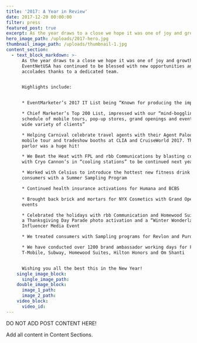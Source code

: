 ```yaml
---
title: '2017: A Year in Review'
date: 2017-12-20 00:00:00
filter: press
featured_post: true
excerpt: As the year draws to a close we hope it was one of joy and growth for you.
hero_image_path: /uploads/2017-hero.jpg
thumbnail_image_path: /uploads/thumbnail-1.jpg
content_section:
  - text_block_markdown: >-
      As the year draws to a close we hope it was one of joy and growth for you.
      EventNetUSA has continued to be blessed with new opportunities and
      accolades thanks to a dedicated team.


      Highlights include:


      * EventMarketer’s 2017 IT List being “Known for producing the impossible”

      * Chief Marketer’s Top 200 List, impressed with our “mind-boggling
      schedule of mobile tours, pop-up stores, grand openings and events for a
      wide variety of clients”

      * Helping Carnival celebrate travel agents with their Agent Palooza 2017
      mobile tour and tradeshow booths at CLIA and CruiseWorld 2017. The tattoo
      parlor was a huge hit!

      * We Beat the Heat with FPL and rbb Communications by blasting consumers
      with Cryo Cannon’s in “cooling stations” to be continued next year….

      * Worked with Celsius to introduce the hottest new fitness drink to
      consumers with a Summer Sampling Program

      * Continued health insurance activations for Humana and BCBS

      * Brought back brick and mortars for NYX Cosmetics with Grand Opening
      events

      * Celebrated the holidays with rbb Communication and Homewood Suites with
      a Thanksgiving Day Parade photo activation and a “Winter Wonderland”
      Influencer Media Event

      * We treated consumers with Sampling programs for Revlon and Purdue

      * We have conducted over 1200 brand ambassador working days for FPL,
      T-Mobile, Subway, Homewood Suites, Hilton Honors and Om Shanti


      Wishing you all the best this in the New Year!
    single_image_block:
      single_image_path:
    double_image_block:
      image_1_path:
      image_2_path:
    video_block:
      video_id:
---
```



DO NOT ADD POST CONTENT HERE!

Add all content in Content Sections.